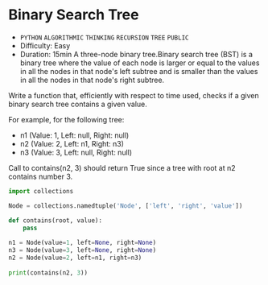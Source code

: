 # Binary Search Tree

- `PYTHON` `ALGORITHMIC` `THINKING` `RECURSION` `TREE` `PUBLIC`
- Difficulty: Easy
- Duration: 15min
A three-node binary tree.Binary search tree (BST) is a binary tree where the value of each node is larger or equal to the values in all the nodes in that node's left subtree and is smaller than the values in all the nodes in that node's right subtree.

Write a function that, efficiently with respect to time used, checks if a given binary search tree contains a given value.

For example, for the following tree:

- n1 (Value: 1, Left: null, Right: null)
- n2 (Value: 2, Left: n1, Right: n3)
- n3 (Value: 3, Left: null, Right: null)

Call to contains(n2, 3) should return True since a tree with root at n2 contains number 3.

```python
import collections

Node = collections.namedtuple('Node', ['left', 'right', 'value'])

def contains(root, value):
    pass
        
n1 = Node(value=1, left=None, right=None)
n3 = Node(value=3, left=None, right=None)
n2 = Node(value=2, left=n1, right=n3)
        
print(contains(n2, 3))
```
